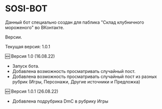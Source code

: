 # SOSI-BOT
Данный бот специально создан для паблика "Склад клубничного мороженого" во ВКонтакте.

Версии.

Текущая версия: 1.0.1

🆕 Версия 1.0 (16.08.22)
- Запуск бота.
- Добавлена возможность просматривать случайный пост.
- Добавлена возможность просматривать случайный пост из разных рубрик (Игры, Персонажи, Другие источники и Предложка)

🆕 Версия 1.0.1 (26.08.22)
- Добавлена подрубрика DmC в рубрику Игры
